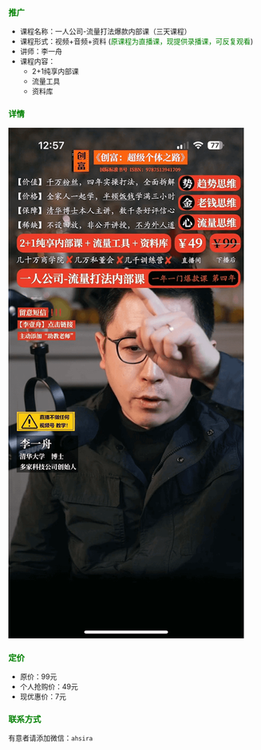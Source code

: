 

### <font color=green>推广</font>

- 课程名称：一人公司-流量打法爆款内部课（三天课程）
- 课程形式：视频+音频+资料 (<font color=green>原课程为直播课，现提供录播课，可反复观看</font>)
- 讲师：李一舟    
- 课程内容：
  - 2+1纯享内部课
  - 流量工具
  - 资料库

### <font color=green>详情</font>
![](./assets/IMG_7616.png)


### <font color=green>定价</font>
- 原价：99元
- 个人抢购价：49元
- 现优惠价：7元

### <font color=green>联系方式</font>

有意者请添加微信：`ahsira`
